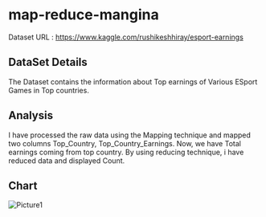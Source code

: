 # map-reduce-mangina
Dataset URL : https://www.kaggle.com/rushikeshhiray/esport-earnings

## DataSet Details
The Dataset contains the information about Top earnings of Various ESport Games in Top countries.

## Analysis
I have processed the raw data using the Mapping technique and mapped two columns Top_Country, Top_Country_Earnings. Now, we have Total earnings coming from top country. By using reducing technique, i have reduced data and displayed Count.

## Chart
![Picture1](https://user-images.githubusercontent.com/79549340/152569637-956453e5-85b2-42f2-94e2-7ffc4fd9a0b5.png)
